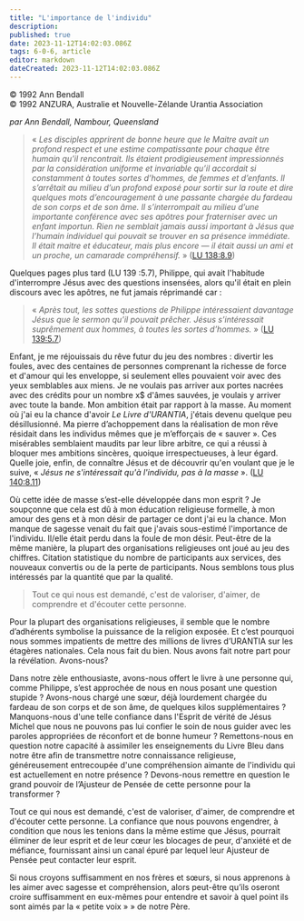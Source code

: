 ```yaml
---
title: "L'importance de l'individu"
description: 
published: true
date: 2023-11-12T14:02:03.086Z
tags: 6-0-6, article
editor: markdown
dateCreated: 2023-11-12T14:02:03.086Z
---
```


<p class="v-card v-sheet theme--light gray lighten-3 px-2 py-1">© 1992 Ann Bendall<br>© 1992 ANZURA, Australie et Nouvelle-Zélande Urantia Association</p>


_par Ann Bendall, Nambour, Queensland_

> « _Les disciples apprirent de bonne heure que le Maitre avait un profond respect et une estime compatissante pour *chaque* être humain qu’il rencontrait. Ils étaient prodigieusement impressionnés par la considération uniforme et invariable qu’il accordait si constamment à toutes sortes d’hommes, de femmes et d’enfants. Il s’arrêtait au milieu d’un profond exposé pour sortir sur la route et dire quelques mots d’encouragement à une passante chargée du fardeau de son corps et de son âme. Il s’interrompait au milieu d’une importante conférence avec ses apôtres pour fraterniser avec un enfant importun. Rien ne semblait jamais aussi important à Jésus que l’*humain individuel* qui pouvait se trouver en sa présence immédiate. Il était maitre et éducateur, mais plus encore — il était aussi un ami et un proche, un camarade compréhensif._ » ([LU 138:8.9](/fr/The_Urantia_Book/138#p8_9))

Quelques pages plus tard (LU 139 :5.7), Philippe, qui avait l'habitude d'interrompre Jésus avec des questions insensées, alors qu'il était en plein discours avec les apôtres, ne fut jamais réprimandé car :

> « _Après tout, les sottes questions de Philippe intéressaient davantage Jésus que le sermon qu’il pouvait prêcher. Jésus s’intéressait suprêmement aux *hommes,* à toutes les sortes d’hommes._ » ([LU 139:5.7](/fr/The_Urantia_Book/139#p5_7))

Enfant, je me réjouissais du rêve futur du jeu des nombres : divertir les foules, avec des centaines de personnes comprenant la richesse de force et d'amour qui les enveloppe, si seulement elles pouvaient voir avec des yeux semblables aux miens. Je ne voulais pas arriver aux portes nacrées avec des crédits pour un nombre x$ d'âmes sauvées, je voulais y arriver avec toute la bande. Mon ambition était par rapport à la masse. Au moment où j'ai eu la chance d'avoir _Le Livre d'URANTIA_, j'étais devenu quelque peu désillusionné. Ma pierre d’achoppement dans la réalisation de mon rêve résidait dans les individus mêmes que je m’efforçais de « sauver ». Ces misérables semblaient maudits par leur libre arbitre, ce qui a réussi à bloquer mes ambitions sincères, quoique irrespectueuses, à leur égard. Quelle joie, enfin, de connaître Jésus et de découvrir qu'en voulant que je le suive, « _Jésus ne s'intéressait qu'à l'individu, pas à la masse_ ». ([LU 140:8.11](/fr/The_Urantia_Book/140#p8_11))

Où cette idée de masse s’est-elle développée dans mon esprit ? Je soupçonne que cela est dû à mon éducation religieuse formelle, à mon amour des gens et à mon désir de partager ce dont j'ai eu la chance. Mon manque de sagesse venait du fait que j'avais sous-estimé l'importance de l'individu. Il/elle était perdu dans la foule de mon désir. Peut-être de la même manière, la plupart des organisations religieuses ont joué au jeu des chiffres. Citation statistique du nombre de participants aux services, des nouveaux convertis ou de la perte de participants. Nous semblons tous plus intéressés par la quantité que par la qualité.

> Tout ce qui nous est demandé, c'est de valoriser, d'aimer, de comprendre et d'écouter cette personne.

Pour la plupart des organisations religieuses, il semble que le nombre d’adhérents symbolise la puissance de la religion exposée. Et c’est pourquoi nous sommes impatients de mettre des millions de livres d’URANTIA sur les étagères nationales. Cela nous fait du bien. Nous avons fait notre part pour la révélation. Avons-nous?

Dans notre zèle enthousiaste, avons-nous offert le livre à une personne qui, comme Philippe, s’est approchée de nous en nous posant une question stupide ? Avons-nous chargé une sœur, déjà lourdement chargée du fardeau de son corps et de son âme, de quelques kilos supplémentaires ? Manquons-nous d'une telle confiance dans l'Esprit de vérité de Jésus Michel que nous ne pouvons pas lui confier le soin de nous guider avec les paroles appropriées de réconfort et de bonne humeur ? Remettons-nous en question notre capacité à assimiler les enseignements du Livre Bleu dans notre être afin de transmettre notre connaissance religieuse, généreusement entrecoupée d'une compréhension aimante de l'individu qui est actuellement en notre présence ? Devons-nous remettre en question le grand pouvoir de l’Ajusteur de Pensée de cette personne pour la transformer ?

Tout ce qui nous est demandé, c'est de valoriser, d'aimer, de comprendre et d'écouter cette personne. La confiance que nous pouvons engendrer, à condition que nous les tenions dans la même estime que Jésus, pourrait éliminer de leur esprit et de leur cœur les blocages de peur, d'anxiété et de méfiance, fournissant ainsi un canal épuré par lequel leur Ajusteur de Pensée peut contacter leur esprit.

Si nous croyons suffisamment en nos frères et sœurs, si nous apprenons à les aimer avec sagesse et compréhension, alors peut-être qu’ils oseront croire suffisamment en eux-mêmes pour entendre et savoir à quel point ils sont aimés par la « petite voix » » de notre Père.

